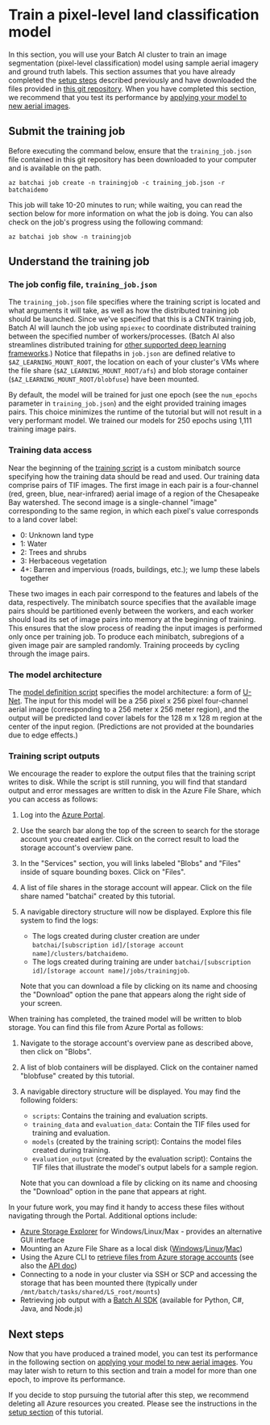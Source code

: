# Train a pixel-level land classification model

In this section, you will use your Batch AI cluster to train an image segmentation (pixel-level classification) model using sample aerial imagery and ground truth labels. This section assumes that you have already completed the [setup steps](./setup.md) described previously and have downloaded the files provided in [this git repository](https://github.com/Azure/pixel_level_land_classification). When you have completed this section, we recommend that you test its performance by [applying your model to new aerial images](./evaluate.md).

## Submit the training job

Before executing the command below, ensure that the `training_job.json` file contained in this git repository has been downloaded to your computer and is available on the path.
```
az batchai job create -n trainingjob -c training_job.json -r batchaidemo
```

This job will take 10-20 minutes to run; while waiting, you can read the section below for more information on what the job is doing. You can also check on the job's progress using the following command:
```
az batchai job show -n trainingjob
```

## Understand the training job

### The job config file, `training_job.json`

The `training_job.json` file specifies where the training script is located and what arguments it will take, as well as how the distributed training job should be launched. Since we've specified that this is a CNTK training job, Batch AI will launch the job using `mpiexec` to coordinate distributed training between the specified number of workers/processes. (Batch AI also streamlines distributed training for [other supported deep learning frameworks](https://github.com/Azure/BatchAI/tree/master/recipes).) Notice that filepaths in `job.json` are defined relative to `$AZ_LEARNING_MOUNT_ROOT`, the location on each of your cluster's VMs where the file share (`$AZ_LEARNING_MOUNT_ROOT/afs`) and blob storage container (`$AZ_LEARNING_MOUNT_ROOT/blobfuse`) have been mounted.


By default, the model will be trained for just one epoch (see the `num_epochs` parameter in `training_job.json`) and the eight provided training images pairs. This choice minimizes the runtime of the tutorial but will not result in a very performant model. We trained our models for 250 epochs using 1,111 training image pairs.

### Training data access

Near the beginning of the [training script](https://aiforearthcollateral.blob.core.windows.net/imagesegmentationtutorial/scripts/train_distributed.py) is a custom minibatch source specifying how the training data should be read and used. Our training data comprise pairs of TIF images. The first image in each pair is a four-channel (red, green, blue, near-infrared) aerial image of a region of the Chesapeake Bay watershed. The second image is a single-channel "image" corresponding to the same region, in which each pixel's value corresponds to a land cover label:
- 0: Unknown land type
- 1: Water
- 2: Trees and shrubs
- 3: Herbaceous vegetation
- 4+: Barren and impervious (roads, buildings, etc.); we lump these labels together

These two images in each pair correspond to the features and labels of the data, respectively. The minibatch source specifies that the available image pairs should be partitioned evenly between the workers, and each worker should load its set of image pairs into memory at the beginning of training. This ensures that the slow process of reading the input images is performed only once per training job. To produce each minibatch, subregions of a given image pair are sampled randomly. Training proceeds by cycling through the image pairs.

### The model architecture
The [model definition script](https://aiforearthcollateral.blob.core.windows.net/imagesegmentationtutorial/scripts/model_mini_pub.py) specifies the model architecture: a form of [U-Net](https://lmb.informatik.uni-freiburg.de/people/ronneber/u-net/). The input for this model will be a 256 pixel x 256 pixel four-channel aerial image (corresponding to a 256 meter x 256 meter region), and the output will be predicted land cover labels for the 128 m x 128 m region at the center of the input region. (Predictions are not provided at the boundaries due to edge effects.)

### Training script outputs

We encourage the reader to explore the output files that the training script writes to disk. While the script is still running, you will find that standard output and error messages are written to disk in the Azure File Share, which you can access as follows:
1. Log into the [Azure Portal](https://portal.azure.com).
1. Use the search bar along the top of the screen to search for the storage account you created earlier. Click on the correct result to load the storage account's overview pane.
1. In the "Services" section, you will links labeled "Blobs" and "Files" inside of square bounding boxes. Click on "Files".
1. A list of file shares in the storage account will appear. Click on the file share named "batchai" created by this tutorial.
1. A navigable directory structure will now be displayed. Explore this file system to find the logs:
    - The logs created during cluster creation are under `batchai/[subscription id]/[storage account name]/clusters/batchaidemo`.
    - The logs created during training are under `batchai/[subscription id]/[storage account name]/jobs/trainingjob`.

   Note that you can download a file by clicking on its name and choosing the "Download" option the pane that appears along the right side of your screen.

When training has completed, the trained model will be written to blob storage. You can find this file from Azure Portal as follows:
1. Navigate to the storage account's overview pane as described above, then click on "Blobs".
1. A list of blob containers will be displayed. Click on the container named "blobfuse" created by this tutorial.
1. A navigable directory structure will be displayed. You may find the following folders:
    - `scripts`: Contains the training and evaluation scripts.
    - `training_data` and `evaluation_data`: Contain the TIF files used for training and evaluation.
    - `models` (created by the training script): Contains the model files created during training.
    - `evaluation_output` (created by the evaluation script): Contains the TIF files that illustrate the model's output labels for a sample region.

    Note that you can download a file by clicking on its name and choosing the "Download" option in the pane that appears at right.

In your future work, you may find it handy to access these files without navigating through the Portal. Additional options include:
- [Azure Storage Explorer](https://azure.microsoft.com/en-us/features/storage-explorer/) for Windows/Linux/Max - provides an alternative GUI interface
- Mounting an Azure File Share as a local disk ([Windows](https://docs.microsoft.com/en-us/azure/storage/files/storage-how-to-use-files-windows)/[Linux](https://docs.microsoft.com/en-us/azure/storage/files/storage-how-to-use-files-linux)/[Mac](https://docs.microsoft.com/en-us/azure/storage/files/storage-how-to-use-files-mac))
- Using the Azure CLI to [retrieve files from Azure storage accounts](https://docs.microsoft.com/en-us/azure/storage/common/storage-azure-cli) (see also the [API doc](https://docs.microsoft.com/en-us/cli/azure/storage/blob?view=azure-cli-latest))
- Connecting to a node in your cluster via SSH or SCP and accessing the storage that has been mounted there (typically under `/mnt/batch/tasks/shared/LS_root/mounts`)
- Retrieving job output with a [Batch AI SDK](https://github.com/Azure/BatchAI) (available for Python, C#, Java, and Node.js)

## Next steps

Now that you have produced a trained model, you can test its performance in the following section on [applying your model to new aerial images](./evaluate.md). You may later wish to return to this section and train a model for more than one epoch, to improve its performance.

If you decide to stop pursuing the tutorial after this step, we recommend deleting all Azure resources you created. Please see the instructions in the [setup section](./setup.md) of this tutorial.
